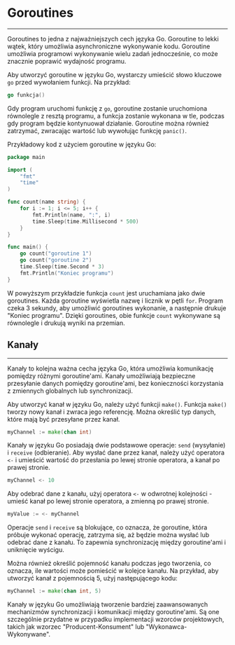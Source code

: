 # Goroutines
---
Goroutines to jedna z najważniejszych cech języka Go. Goroutine to lekki wątek, który umożliwia asynchroniczne wykonywanie kodu. Goroutine umożliwia programowi wykonywanie wielu zadań jednocześnie, co może znacznie poprawić wydajność programu.

Aby utworzyć goroutine w języku Go, wystarczy umieścić słowo kluczowe `go` przed wywołaniem funkcji. Na przykład:

```go
go funkcja()
```

Gdy program uruchomi funkcję z `go`, goroutine zostanie uruchomiona równolegle z resztą programu, a funkcja zostanie wykonana w tle, podczas gdy program będzie kontynuował działanie. Goroutine można również zatrzymać, zwracając wartość lub wywołując funkcję `panic()`.

Przykładowy kod z użyciem goroutine w języku Go:

```go
package main

import (
    "fmt"
    "time"
)

func count(name string) {
    for i := 1; i <= 5; i++ {
        fmt.Println(name, ":", i)
        time.Sleep(time.Millisecond * 500)
    }
}

func main() {
    go count("goroutine 1")
    go count("goroutine 2")
    time.Sleep(time.Second * 3)
    fmt.Println("Koniec programu")
}
```

W powyższym przykładzie funkcja `count` jest uruchamiana jako dwie goroutines. Każda goroutine wyświetla nazwę i licznik w pętli `for`. Program czeka 3 sekundy, aby umożliwić goroutines wykonanie, a następnie drukuje "Koniec programu". Dzięki goroutines, obie funkcje `count` wykonywane są równolegle i drukują wyniki na przemian.

## Kanały
---
Kanały to kolejna ważna cecha języka Go, która umożliwia komunikację pomiędzy różnymi goroutine'ami. Kanały umożliwiają bezpieczne przesyłanie danych pomiędzy goroutine'ami, bez konieczności korzystania z zmiennych globalnych lub synchronizacji.

Aby utworzyć kanał w języku Go, należy użyć funkcji `make()`. Funkcja `make()` tworzy nowy kanał i zwraca jego referencję. Można określić typ danych, które mają być przesyłane przez kanał.

```go
myChannel := make(chan int)
```

Kanały w języku Go posiadają dwie podstawowe operacje: `send` (wysyłanie) i `receive` (odbieranie). Aby wysłać dane przez kanał, należy użyć operatora `<-` i umieścić wartość do przesłania po lewej stronie operatora, a kanał po prawej stronie.

```go
myChannel <- 10
```

Aby odebrać dane z kanału, użyj operatora `<-` w odwrotnej kolejności - umieść kanał po lewej stronie operatora, a zmienną po prawej stronie.

```go
myValue := <- myChannel
```

Operacje `send` i `receive` są blokujące, co oznacza, że goroutine, która próbuje wykonać operację, zatrzyma się, aż będzie można wysłać lub odebrać dane z kanału. To zapewnia synchronizację między goroutine'ami i uniknięcie wyścigu.

Można również określić pojemność kanału podczas jego tworzenia, co oznacza, ile wartości może pomieścić w kolejce kanału. Na przykład, aby utworzyć kanał z pojemnością 5, użyj następującego kodu:

```go
myChannel := make(chan int, 5)
```

Kanały w języku Go umożliwiają tworzenie bardziej zaawansowanych mechanizmów synchronizacji i komunikacji między goroutine'ami. Są one szczególnie przydatne w przypadku implementacji wzorców projektowych, takich jak wzorzec "Producent-Konsument" lub "Wykonawca-Wykonywane".